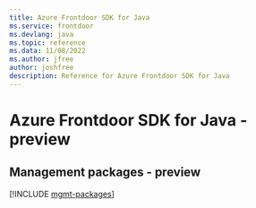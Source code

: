 ```yaml
---
title: Azure Frontdoor SDK for Java
ms.service: frontdoor
ms.devlang: java
ms.topic: reference
ms.data: 11/08/2022
ms.author: jfree
author: joshfree
description: Reference for Azure Frontdoor SDK for Java
---
```

# Azure Frontdoor SDK for Java - preview

## Management packages - preview
[!INCLUDE [mgmt-packages](frontdoor-mgmt-index.md)]